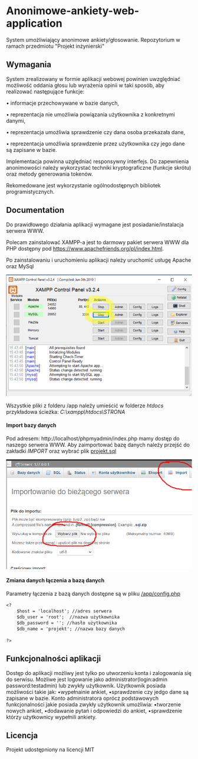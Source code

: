 # Anonimowe-ankiety-web-application
System umożliwiający anonimowe ankiety/głosowanie. Repozytorium w ramach przedmiotu "Projekt inżynierski"





## Wymagania

System zrealizowany w formie aplikacji webowej powinien uwzględniać możliwość oddania głosu lub wyrażenia opinii w taki sposób, aby realizować następujące funkcje:

• informacje przechowywane w bazie danych,


• reprezentacja nie umożliwia powiązania użytkownika z konkretnymi danymi,

• reprezentacja umożliwia sprawdzenie czy dana osoba przekazała dane,

• reprezentacja umożliwia sprawdzenie przez użytkownika czy jego dane są zapisane w bazie.


Implementacja powinna uzględniać responsywny interfejs. Do zapewnienia anonimowości należy wykorzystać techniki kryptograficzne (funkcje skrótu) oraz metody generowania tokenów.

Rekomedowane jest wykorzystanie ogólnodostępnych bibliotek programistycznych.

## Documentation

Do prawidłowego działania aplikacji wymagane jest posiadanie/instalacja serwera WWW.

Polecam zainstalować XAMPP-a jest to darmowy pakiet serwera WWW dla PHP dostępny pod https://www.apachefriends.org/pl/index.html. 

Po zainstalowaniu i uruchomieniu aplikacji należy uruchomić usługę Apache oraz MySql

![GitHub Logo](/images/xampp.png)

Wszystkie pliki z folderu /app należy umieścić w folderze *htdocs* przykładowa ścieżka: *C:\xampp\htdocs\STRONA*

#### Import bazy danych

Pod adresem: http://localhost/phpmyadmin/index.php mamy dostęp do naszego serwera WWW.
Aby zaimportować bazę danych należy przejść do zakładki *IMPORT* oraz wybrać plik [projekt.sql](/database/projekt.sql)

![GitHub Logo](/images/import.png)

#### Zmiana danych łączenia a bazą danych

Parametry łączenia z bazą danych dostępne są w pliku [/app/config.php](/app/config.php)

```
<?
	$host = 'localhost'; //adres serwera
	$db_user = 'root';  //nazwa użytkownika
	$db_password = ''; //hasło użytkownika
	$db_name = 'projekt'; //nazwa bazy danych

?>
```

## Funkcjonalności aplikacji

Dostęp do aplikacji możliwy jest tylko po utworzeniu konta i zalogowania się do serwisu. 
Możliwe jest logowanie jako administrator(login:admin password:testadmin) lub zwykły użytkownik. 
Użytkownik posiada możliwości takie jak:
•wypełnainie ankiet,
•sprawdzenie czy jedgo dane są zapisane w bazie.
Konto administratora oprócz podstawowych funkcjonalności jakie posiada zwykły użytkownik umożliwia:
•tworzenie nowych ankiet,
•dodawanie pytań i odpowiedzi do ankiet,
•sprawdzenie którzy użytkownicy wypełnili ankiety.

## Licencja

Projekt udostępniony na licencji MIT
